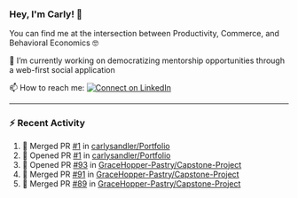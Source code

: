 ### Hey, I'm Carly! 👋

You can find me at the intersection between Productivity, Commerce, and Behavioral Economics 🤓

🔭 I’m currently working on democratizing mentorship opportunities through a web-first social application

📫 How to reach me:
[![Connect on LinkedIn](https://img.shields.io/badge/--linkedin?label=LinkedIn&logo=LinkedIn&style=social)](https://www.linkedin.com/in/carlysandler)

---
### :zap: Recent Activity

<!--START_SECTION:activity-->
1. 🎉 Merged PR [#1](https://github.com/carlysandler/Portfolio/pull/1) in [carlysandler/Portfolio](https://github.com/carlysandler/Portfolio)
2. 💪 Opened PR [#1](https://github.com/carlysandler/Portfolio/pull/1) in [carlysandler/Portfolio](https://github.com/carlysandler/Portfolio)
3. 💪 Opened PR [#93](https://github.com/GraceHopper-Pastry/Capstone-Project/pull/93) in [GraceHopper-Pastry/Capstone-Project](https://github.com/GraceHopper-Pastry/Capstone-Project)
4. 🎉 Merged PR [#91](https://github.com/GraceHopper-Pastry/Capstone-Project/pull/91) in [GraceHopper-Pastry/Capstone-Project](https://github.com/GraceHopper-Pastry/Capstone-Project)
5. 🎉 Merged PR [#89](https://github.com/GraceHopper-Pastry/Capstone-Project/pull/89) in [GraceHopper-Pastry/Capstone-Project](https://github.com/GraceHopper-Pastry/Capstone-Project)
<!--END_SECTION:activity-->

